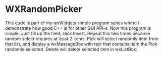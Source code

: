 # WXRandomPicker
This code is part of my wxWidgets simple program series where I demonstrate how good C++ is for other GUI API-s. Now this program is simple. Just fill up the field, click Insert. Repeat this two times because random select requires at least 2 items. Pick will select randomly item from that list, and display a wxMessageBox with text that contains item the Pick randomly selected. Delete will delete selected item in wxListBox. 
